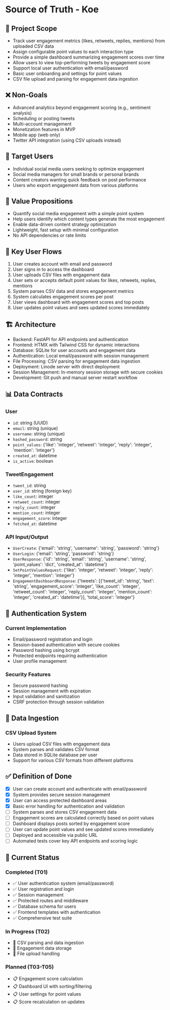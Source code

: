 # Source of Truth - Koe

## 🎯 Project Scope

- Track user engagement metrics (likes, retweets, replies, mentions) from uploaded CSV data
- Assign configurable point values to each interaction type
- Provide a simple dashboard summarizing engagement scores over time
- Allow users to view top-performing tweets by engagement score
- Support local user authentication with email/password
- Basic user onboarding and settings for point values
- CSV file upload and parsing for engagement data ingestion

## ❌ Non-Goals

- Advanced analytics beyond engagement scoring (e.g., sentiment analysis)
- Scheduling or posting tweets
- Multi-account management
- Monetization features in MVP
- Mobile app (web only)
- Twitter API integration (using CSV uploads instead)

## 👥 Target Users

- Individual social media users seeking to optimize engagement
- Social media managers for small brands or personal brands
- Content creators wanting quick feedback on post performance
- Users who export engagement data from various platforms

## 💎 Value Propositions

- Quantify social media engagement with a simple point system
- Help users identify which content types generate the most engagement
- Enable data-driven content strategy optimization
- Lightweight, fast setup with minimal configuration
- No API dependencies or rate limits

## 🔄 Key User Flows

1. User creates account with email and password
2. User signs in to access the dashboard
3. User uploads CSV files with engagement data
4. User sets or accepts default point values for likes, retweets, replies, mentions
5. System parses CSV data and stores engagement metrics
6. System calculates engagement scores per post
7. User views dashboard with engagement scores and top posts
8. User updates point values and sees updated scores immediately

## 🏗️ Architecture

- Backend: FastAPI for API endpoints and authentication
- Frontend: HTMX with Tailwind CSS for dynamic interactions
- Database: SQLite for user accounts and engagement data
- Authentication: Local email/password with session management
- File Processing: CSV parsing for engagement data ingestion
- Deployment: Linode server with direct deployment
- Session Management: In-memory session storage with secure cookies
- Development: Git push and manual server restart workflow

## 📊 Data Contracts

### User

- `id`: string (UUID)
- `email`: string (unique)
- `username`: string (unique)
- `hashed_password`: string
- `point_values`: {'like': 'integer', 'retweet': 'integer', 'reply': 'integer', 'mention': 'integer'}
- `created_at`: datetime
- `is_active`: boolean

### TweetEngagement

- `tweet_id`: string
- `user_id`: string (foreign key)
- `like_count`: integer
- `retweet_count`: integer
- `reply_count`: integer
- `mention_count`: integer
- `engagement_score`: integer
- `fetched_at`: datetime

### API Input/Output

- `UserCreate`: {'email': 'string', 'username': 'string', 'password': 'string'}
- `UserLogin`: {'email': 'string', 'password': 'string'}
- `UserResponse`: {'id': 'string', 'email': 'string', 'username': 'string', 'point_values': 'dict', 'created_at': 'datetime'}
- `SetPointValuesRequest`: {'like': 'integer', 'retweet': 'integer', 'reply': 'integer', 'mention': 'integer'}
- `EngagementDashboardResponse`: {'tweets': [{'tweet_id': 'string', 'text': 'string', 'engagement_score': 'integer', 'like_count': 'integer', 'retweet_count': 'integer', 'reply_count': 'integer', 'mention_count': 'integer', 'created_at': 'datetime'}], 'total_score': 'integer'}

## 🔐 Authentication System

### Current Implementation

- Email/password registration and login
- Session-based authentication with secure cookies
- Password hashing using bcrypt
- Protected endpoints requiring authentication
- User profile management

### Security Features

- Secure password hashing
- Session management with expiration
- Input validation and sanitization
- CSRF protection through session validation

## 📁 Data Ingestion

### CSV Upload System

- Users upload CSV files with engagement data
- System parses and validates CSV format
- Data stored in SQLite database per user
- Support for various CSV formats from different platforms

## ✅ Definition of Done

- [x] User can create account and authenticate with email/password
- [x] System provides secure session management
- [x] User can access protected dashboard areas
- [x] Basic error handling for authentication and validation
- [ ] System parses and stores CSV engagement data
- [ ] Engagement scores are calculated correctly based on point values
- [ ] Dashboard displays posts sorted by engagement score
- [ ] User can update point values and see updated scores immediately
- [ ] Deployed and accessible via public URL
- [ ] Automated tests cover key API endpoints and scoring logic

## 🚧 Current Status

### Completed (T01)

- ✅ User authentication system (email/password)
- ✅ User registration and login
- ✅ Session management
- ✅ Protected routes and middleware
- ✅ Database schema for users
- ✅ Frontend templates with authentication
- ✅ Comprehensive test suite

### In Progress (T02)

- 🔄 CSV parsing and data ingestion
- 🔄 Engagement data storage
- 🔄 File upload handling

### Planned (T03-T05)

- 📋 Engagement score calculation
- 📋 Dashboard UI with sorting/filtering
- 📋 User settings for point values
- 📋 Score recalculation on updates
